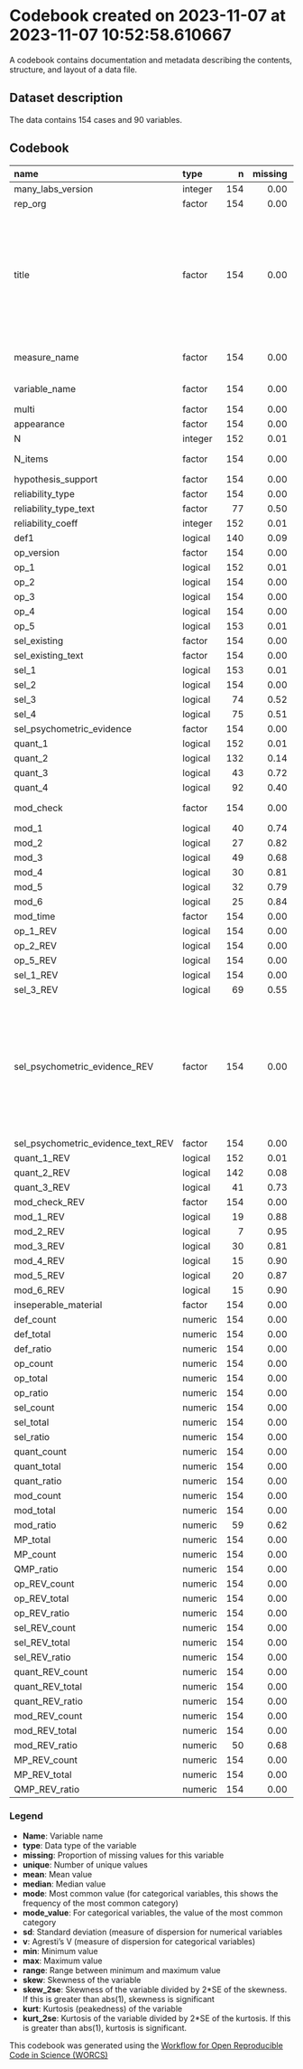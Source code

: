 Codebook created on 2023-11-07 at 2023-11-07 10:52:58.610667
================

A codebook contains documentation and metadata describing the contents,
structure, and layout of a data file.

## Dataset description

The data contains 154 cases and 90 variables.

## Codebook

| name                               | type    |   n | missing | unique |  mean | median |   mode | mode_value                                                                                                                  |    sd |    v |  min |    max |  range |  skew | skew_2se |  kurt | kurt_2se |
|:-----------------------------------|:--------|----:|--------:|-------:|------:|-------:|-------:|:----------------------------------------------------------------------------------------------------------------------------|------:|-----:|-----:|-------:|-------:|------:|---------:|------:|---------:|
| many_labs_version                  | integer | 154 |    0.00 |      4 |  3.35 |   3.00 |   3.00 |                                                                                                                             |  0.97 |      | 2.00 |   5.00 |   3.00 |  0.38 |     0.97 | -0.83 |    -1.07 |
| rep_org                            | factor  | 154 |    0.00 |      3 |       |        |  77.00 | Original                                                                                                                    |       | 0.50 |      |        |        |       |          |       |          |
| title                              | factor  | 154 |    0.00 |    119 |       |        |   4.00 | Increasing and Decreasing Motor and Cognitive Output: A Model of General Action and Inaction Goals                          |       | 0.99 |      |        |        |       |          |       |          |
| measure_name                       | factor  | 154 |    0.00 |    153 |       |        |   2.00 | moral foundation questionnaire                                                                                              |       | 0.99 |      |        |        |       |          |       |          |
| variable_name                      | factor  | 154 |    0.00 |    125 |       |        |   4.00 | framing effect                                                                                                              |       | 0.99 |      |        |        |       |          |       |          |
| multi                              | factor  | 154 |    0.00 |      3 |       |        | 123.00 | False                                                                                                                       |       | 0.32 |      |        |        |       |          |       |          |
| appearance                         | factor  | 154 |    0.00 |      5 |       |        | 113.00 | 1                                                                                                                           |       | 0.41 |      |        |        |       |          |       |          |
| N                                  | integer | 152 |    0.01 |    108 | 54.86 |  52.50 |  52.50 |                                                                                                                             | 31.49 |      | 1.00 | 109.00 | 108.00 |  0.05 |     0.14 | -1.20 |    -1.53 |
| N_items                            | factor  | 154 |    0.00 |      4 |       |        |  73.00 | multiple item measure                                                                                                       |       | 0.55 |      |        |        |       |          |       |          |
| hypothesis_support                 | factor  | 154 |    0.00 |      4 |       |        |  80.00 | No                                                                                                                          |       | 0.53 |      |        |        |       |          |       |          |
| reliability_type                   | factor  | 154 |    0.00 |      6 |       |        |  78.00 |                                                                                                                             |       | 0.59 |      |        |        |       |          |       |          |
| reliability_type_text              | factor  |  77 |    0.50 |      4 |       |        |  77.00 |                                                                                                                             |       | 0.05 |      |        |        |       |          |       |          |
| reliability_coeff                  | integer | 152 |    0.01 |     15 |  2.01 |   1.00 |   1.00 |                                                                                                                             |  3.39 |      | 1.00 |  18.00 |  17.00 |  3.34 |     8.50 | 10.07 |    12.88 |
| def1                               | logical | 140 |    0.09 |      3 |       |        |  92.00 | TRUE                                                                                                                        |       | 0.45 |      |        |        |       |          |       |          |
| op_version                         | factor  | 154 |    0.00 |     24 |       |        | 132.00 |                                                                                                                             |       | 0.26 |      |        |        |       |          |       |          |
| op_1                               | logical | 152 |    0.01 |      3 |       |        | 118.00 | TRUE                                                                                                                        |       | 0.35 |      |        |        |       |          |       |          |
| op_2                               | logical | 154 |    0.00 |      3 |       |        |  88.00 | TRUE                                                                                                                        |       | 0.49 |      |        |        |       |          |       |          |
| op_3                               | logical | 154 |    0.00 |      3 |       |        | 131.00 | TRUE                                                                                                                        |       | 0.25 |      |        |        |       |          |       |          |
| op_4                               | logical | 154 |    0.00 |      3 |       |        | 114.00 | TRUE                                                                                                                        |       | 0.38 |      |        |        |       |          |       |          |
| op_5                               | logical | 153 |    0.01 |      3 |       |        |  94.00 | TRUE                                                                                                                        |       | 0.47 |      |        |        |       |          |       |          |
| sel_existing                       | factor  | 154 |    0.00 |      4 |       |        | 101.00 | True, namely:                                                                                                               |       | 0.50 |      |        |        |       |          |       |          |
| sel_existing_text                  | factor  | 154 |    0.00 |    101 |       |        |  53.00 |                                                                                                                             |       | 0.88 |      |        |        |       |          |       |          |
| sel_1                              | logical | 153 |    0.01 |      3 |       |        |  99.00 | TRUE                                                                                                                        |       | 0.46 |      |        |        |       |          |       |          |
| sel_2                              | logical | 154 |    0.00 |      3 |       |        | 106.00 | TRUE                                                                                                                        |       | 0.43 |      |        |        |       |          |       |          |
| sel_3                              | logical |  74 |    0.52 |      3 |       |        |  80.00 |                                                                                                                             |       | 0.08 |      |        |        |       |          |       |          |
| sel_4                              | logical |  75 |    0.51 |      3 |       |        |  79.00 |                                                                                                                             |       | 0.27 |      |        |        |       |          |       |          |
| sel_psychometric_evidence          | factor  | 154 |    0.00 |      4 |       |        |  76.00 | None                                                                                                                        |       | 0.51 |      |        |        |       |          |       |          |
| quant_1                            | logical | 152 |    0.01 |      3 |       |        | 130.00 | TRUE                                                                                                                        |       | 0.25 |      |        |        |       |          |       |          |
| quant_2                            | logical | 132 |    0.14 |      3 |       |        | 102.00 | TRUE                                                                                                                        |       | 0.35 |      |        |        |       |          |       |          |
| quant_3                            | logical |  43 |    0.72 |      3 |       |        | 111.00 |                                                                                                                             |       | 0.48 |      |        |        |       |          |       |          |
| quant_4                            | logical |  92 |    0.40 |      3 |       |        |  62.00 |                                                                                                                             |       | 0.50 |      |        |        |       |          |       |          |
| mod_check                          | factor  | 154 |    0.00 |      4 |       |        |  63.00 | None Reported                                                                                                               |       | 0.64 |      |        |        |       |          |       |          |
| mod_1                              | logical |  40 |    0.74 |      3 |       |        | 114.00 |                                                                                                                             |       | 0.48 |      |        |        |       |          |       |          |
| mod_2                              | logical |  27 |    0.82 |      3 |       |        | 127.00 |                                                                                                                             |       | 0.30 |      |        |        |       |          |       |          |
| mod_3                              | logical |  49 |    0.68 |      3 |       |        | 105.00 |                                                                                                                             |       | 0.49 |      |        |        |       |          |       |          |
| mod_4                              | logical |  30 |    0.81 |      3 |       |        | 124.00 |                                                                                                                             |       | 0.18 |      |        |        |       |          |       |          |
| mod_5                              | logical |  32 |    0.79 |      3 |       |        | 122.00 |                                                                                                                             |       | 0.34 |      |        |        |       |          |       |          |
| mod_6                              | logical |  25 |    0.84 |      3 |       |        | 129.00 |                                                                                                                             |       | 0.48 |      |        |        |       |          |       |          |
| mod_time                           | factor  | 154 |    0.00 |      5 |       |        |  91.00 |                                                                                                                             |       | 0.50 |      |        |        |       |          |       |          |
| op_1_REV                           | logical | 154 |    0.00 |      3 |       |        | 147.00 | TRUE                                                                                                                        |       | 0.09 |      |        |        |       |          |       |          |
| op_2_REV                           | logical | 154 |    0.00 |      3 |       |        | 127.00 | TRUE                                                                                                                        |       | 0.29 |      |        |        |       |          |       |          |
| op_5_REV                           | logical | 154 |    0.00 |      3 |       |        | 104.00 | TRUE                                                                                                                        |       | 0.44 |      |        |        |       |          |       |          |
| sel_1_REV                          | logical | 154 |    0.00 |      3 |       |        | 149.00 | TRUE                                                                                                                        |       | 0.06 |      |        |        |       |          |       |          |
| sel_3_REV                          | logical |  69 |    0.55 |      3 |       |        |  85.00 |                                                                                                                             |       | 0.31 |      |        |        |       |          |       |          |
| sel_psychometric_evidence_REV      | factor  | 154 |    0.00 |      5 |       |        |  85.00 | Not Apllicable (only report this if psychometric evidence would not be possible for this measure, otherwise report as None) |       | 0.55 |      |        |        |       |          |       |          |
| sel_psychometric_evidence_text_REV | factor  | 154 |    0.00 |      7 |       |        | 145.00 |                                                                                                                             |       | 0.11 |      |        |        |       |          |       |          |
| quant_1_REV                        | logical | 152 |    0.01 |      3 |       |        | 137.00 | TRUE                                                                                                                        |       | 0.18 |      |        |        |       |          |       |          |
| quant_2_REV                        | logical | 142 |    0.08 |      3 |       |        | 125.00 | TRUE                                                                                                                        |       | 0.21 |      |        |        |       |          |       |          |
| quant_3_REV                        | logical |  41 |    0.73 |      3 |       |        | 113.00 |                                                                                                                             |       | 0.50 |      |        |        |       |          |       |          |
| mod_check_REV                      | factor  | 154 |    0.00 |      4 |       |        | 101.00 | False                                                                                                                       |       | 0.46 |      |        |        |       |          |       |          |
| mod_1_REV                          | logical |  19 |    0.88 |      2 |       |        | 135.00 |                                                                                                                             |       | 0.00 |      |        |        |       |          |       |          |
| mod_2_REV                          | logical |   7 |    0.95 |      3 |       |        | 147.00 |                                                                                                                             |       | 0.24 |      |        |        |       |          |       |          |
| mod_3_REV                          | logical |  30 |    0.81 |      3 |       |        | 124.00 |                                                                                                                             |       | 0.06 |      |        |        |       |          |       |          |
| mod_4_REV                          | logical |  15 |    0.90 |      3 |       |        | 139.00 |                                                                                                                             |       | 0.23 |      |        |        |       |          |       |          |
| mod_5_REV                          | logical |  20 |    0.87 |      3 |       |        | 134.00 |                                                                                                                             |       | 0.26 |      |        |        |       |          |       |          |
| mod_6_REV                          | logical |  15 |    0.90 |      3 |       |        | 139.00 |                                                                                                                             |       | 0.44 |      |        |        |       |          |       |          |
| inseperable_material               | factor  | 154 |    0.00 |      3 |       |        |  82.00 | True                                                                                                                        |       | 0.50 |      |        |        |       |          |       |          |
| def_count                          | numeric | 154 |    0.00 |      2 |  0.60 |   1.00 |   1.00 |                                                                                                                             |  0.49 |      | 0.00 |   1.00 |   1.00 | -0.39 |    -1.01 | -1.86 |    -2.39 |
| def_total                          | numeric | 154 |    0.00 |      2 |  0.91 |   1.00 |   1.00 |                                                                                                                             |  0.29 |      | 0.00 |   1.00 |   1.00 | -2.82 |    -7.21 |  5.98 |     7.70 |
| def_ratio                          | numeric | 154 |    0.00 |      2 |  0.31 |   0.00 |   0.00 |                                                                                                                             |  0.46 |      | 0.00 |   1.00 |   1.00 |  0.81 |     2.06 | -1.36 |    -1.75 |
| op_count                           | numeric | 154 |    0.00 |      6 |  3.54 |   4.00 |   4.00 |                                                                                                                             |  1.25 |      | 0.00 |   5.00 |   5.00 | -0.65 |    -1.67 | -0.43 |    -0.56 |
| op_total                           | numeric | 154 |    0.00 |      2 |  4.98 |   5.00 |   5.00 |                                                                                                                             |  0.14 |      | 4.00 |   5.00 |   1.00 | -6.89 |   -17.61 | 45.71 |    58.82 |
| op_ratio                           | numeric | 154 |    0.00 |      8 |  0.29 |   0.20 |   0.20 |                                                                                                                             |  0.25 |      | 0.00 |   1.00 |   1.00 |  0.67 |     1.71 | -0.41 |    -0.53 |
| sel_count                          | numeric | 154 |    0.00 |      5 |  1.43 |   2.00 |   2.00 |                                                                                                                             |  0.91 |      | 0.00 |   4.00 |   4.00 | -0.02 |    -0.05 | -0.41 |    -0.53 |
| sel_total                          | numeric | 154 |    0.00 |      4 |  2.96 |   2.00 |   2.00 |                                                                                                                             |  1.01 |      | 1.00 |   4.00 |   3.00 |  0.04 |     0.10 | -1.95 |    -2.51 |
| sel_ratio                          | numeric | 154 |    0.00 |      6 |  0.47 |   0.50 |   0.50 |                                                                                                                             |  0.36 |      | 0.00 |   1.00 |   1.00 |  0.01 |     0.02 | -1.26 |    -1.62 |
| quant_count                        | numeric | 154 |    0.00 |      5 |  1.94 |   2.00 |   2.00 |                                                                                                                             |  0.93 |      | 0.00 |   4.00 |   4.00 |  0.11 |     0.29 |  0.24 |     0.30 |
| quant_total                        | numeric | 154 |    0.00 |      4 |  2.72 |   2.50 |   2.50 |                                                                                                                             |  0.90 |      | 1.00 |   4.00 |   3.00 |  0.25 |     0.63 | -1.20 |    -1.54 |
| quant_ratio                        | numeric | 154 |    0.00 |      7 |  0.23 |   0.00 |   0.00 |                                                                                                                             |  0.32 |      | 0.00 |   1.00 |   1.00 |  1.08 |     2.76 | -0.06 |    -0.08 |
| mod_count                          | numeric | 154 |    0.00 |      5 |  0.57 |   0.00 |   0.00 |                                                                                                                             |  0.99 |      | 0.00 |   4.00 |   4.00 |  1.73 |     4.44 |  2.34 |     3.01 |
| mod_total                          | numeric | 154 |    0.00 |      7 |  1.32 |   0.00 |   0.00 |                                                                                                                             |  1.86 |      | 0.00 |   6.00 |   6.00 |  0.98 |     2.50 | -0.54 |    -0.69 |
| mod_ratio                          | numeric |  59 |    0.62 |     10 |  0.59 |   0.60 |   0.60 |                                                                                                                             |  0.27 |      | 0.00 |   1.00 |   1.00 | -0.30 |    -0.49 | -0.13 |    -0.10 |
| MP_total                           | numeric | 154 |    0.00 |     13 | 12.89 |  13.00 |  13.00 |                                                                                                                             |  2.66 |      | 8.00 |  20.00 |  12.00 |  0.35 |     0.89 | -0.53 |    -0.69 |
| MP_count                           | numeric | 154 |    0.00 |     14 |  8.08 |   8.50 |   8.50 |                                                                                                                             |  2.71 |      | 1.00 |  15.00 |  14.00 | -0.25 |    -0.65 | -0.40 |    -0.52 |
| QMP_ratio                          | numeric | 154 |    0.00 |     53 |  0.37 |   0.34 |   0.34 |                                                                                                                             |  0.20 |      | 0.01 |   0.92 |   0.91 |  0.37 |     0.95 | -0.44 |    -0.57 |
| op_REV_count                       | numeric | 154 |    0.00 |      5 |  4.05 |   4.00 |   4.00 |                                                                                                                             |  1.06 |      | 1.00 |   5.00 |   4.00 | -0.87 |    -2.22 | -0.15 |    -0.19 |
| op_REV_total                       | numeric | 154 |    0.00 |      1 |  5.00 |   5.00 |   5.00 |                                                                                                                             |  0.00 |      | 5.00 |   5.00 |   0.00 |       |          |       |          |
| op_REV_ratio                       | numeric | 154 |    0.00 |      5 |  0.19 |   0.20 |   0.20 |                                                                                                                             |  0.21 |      | 0.00 |   0.80 |   0.80 |  0.87 |     2.22 | -0.15 |    -0.19 |
| sel_REV_count                      | numeric | 154 |    0.00 |      5 |  1.82 |   2.00 |   2.00 |                                                                                                                             |  0.73 |      | 0.00 |   4.00 |   4.00 |  0.90 |     2.29 |  1.75 |     2.25 |
| sel_REV_total                      | numeric | 154 |    0.00 |      3 |  2.94 |   3.00 |   3.00 |                                                                                                                             |  0.95 |      | 2.00 |   4.00 |   2.00 |  0.13 |     0.33 | -1.90 |    -2.44 |
| sel_REV_ratio                      | numeric | 154 |    0.00 |      7 |  0.33 |   0.50 |   0.50 |                                                                                                                             |  0.29 |      | 0.00 |   1.00 |   1.00 |  0.06 |     0.14 | -1.46 |    -1.87 |
| quant_REV_count                    | numeric | 154 |    0.00 |      5 |  2.16 |   2.00 |   2.00 |                                                                                                                             |  0.80 |      | 0.00 |   4.00 |   4.00 |  0.23 |     0.58 |  0.59 |     0.76 |
| quant_REV_total                    | numeric | 154 |    0.00 |      4 |  2.77 |   3.00 |   3.00 |                                                                                                                             |  0.87 |      | 1.00 |   4.00 |   3.00 |  0.22 |     0.56 | -1.26 |    -1.62 |
| quant_REV_ratio                    | numeric | 154 |    0.00 |      7 |  0.18 |   0.00 |   0.00 |                                                                                                                             |  0.26 |      | 0.00 |   1.00 |   1.00 |  1.28 |     3.28 |  0.70 |     0.90 |
| mod_REV_count                      | numeric | 154 |    0.00 |      5 |  0.61 |   0.00 |   0.00 |                                                                                                                             |  1.01 |      | 0.00 |   4.00 |   4.00 |  1.47 |     3.75 |  1.18 |     1.52 |
| mod_REV_total                      | numeric | 154 |    0.00 |      5 |  0.69 |   0.00 |   0.00 |                                                                                                                             |  1.12 |      | 0.00 |   4.00 |   4.00 |  1.44 |     3.68 |  1.04 |     1.34 |
| mod_REV_ratio                      | numeric |  50 |    0.68 |      6 |  0.10 |   0.00 |   0.00 |                                                                                                                             |  0.24 |      | 0.00 |   1.00 |   1.00 |  2.48 |     3.68 |  5.90 |     4.46 |
| MP_REV_count                       | numeric | 154 |    0.00 |     11 |  9.23 |   9.00 |   9.00 |                                                                                                                             |  2.30 |      | 4.00 |  14.00 |  10.00 | -0.12 |    -0.29 | -0.35 |    -0.45 |
| MP_REV_total                       | numeric | 154 |    0.00 |      9 | 12.31 |  12.00 |  12.00 |                                                                                                                             |  2.13 |      | 9.00 |  17.00 |   8.00 |  0.20 |     0.51 | -1.05 |    -1.35 |
| QMP_REV_ratio                      | numeric | 154 |    0.00 |     44 |  0.24 |   0.22 |   0.22 |                                                                                                                             |  0.17 |      | 0.01 |   0.71 |   0.71 |  0.67 |     1.71 | -0.18 |    -0.23 |

### Legend

- **Name**: Variable name
- **type**: Data type of the variable
- **missing**: Proportion of missing values for this variable
- **unique**: Number of unique values
- **mean**: Mean value
- **median**: Median value
- **mode**: Most common value (for categorical variables, this shows the
  frequency of the most common category)
- **mode_value**: For categorical variables, the value of the most
  common category
- **sd**: Standard deviation (measure of dispersion for numerical
  variables
- **v**: Agresti’s V (measure of dispersion for categorical variables)
- **min**: Minimum value
- **max**: Maximum value
- **range**: Range between minimum and maximum value
- **skew**: Skewness of the variable
- **skew_2se**: Skewness of the variable divided by 2\*SE of the
  skewness. If this is greater than abs(1), skewness is significant
- **kurt**: Kurtosis (peakedness) of the variable
- **kurt_2se**: Kurtosis of the variable divided by 2\*SE of the
  kurtosis. If this is greater than abs(1), kurtosis is significant.

This codebook was generated using the [Workflow for Open Reproducible
Code in Science (WORCS)](https://osf.io/zcvbs/)

